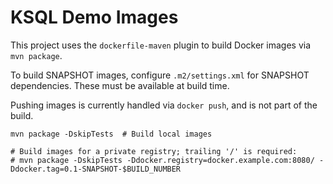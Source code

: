 # KSQL Demo Images

This project uses the `dockerfile-maven` plugin to build Docker images via `mvn package`.

To build SNAPSHOT images, configure `.m2/settings.xml` for SNAPSHOT dependencies. These must be available at build time.

Pushing images is currently handled via `docker push`, and is not part of the build.

```
mvn package -DskipTests  # Build local images

# Build images for a private registry; trailing '/' is required:
# mvn package -DskipTests -Ddocker.registry=docker.example.com:8080/ -Ddocker.tag=0.1-SNAPSHOT-$BUILD_NUMBER
```
